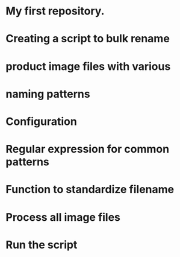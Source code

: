 # My first repository.
# Creating a script to bulk rename 
# product image files with various 
# naming patterns 
# Configuration 
# Regular expression for common patterns 
# Function to standardize filename 
# Process all image files 
# Run the script 
